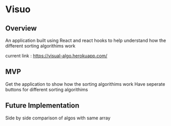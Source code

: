 # Visuo

## Overview

An application built using React and react hooks to help understand how the different sorting algorithims work

current link : https://visual-algo.herokuapp.com/
## MVP

Get the application to show how the sorting algorithims work
Have seperate buttons for different sorting algorithims

## Future Implementation

Side by side comparison of algos with same array
